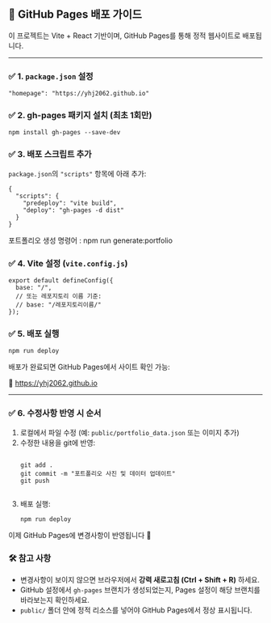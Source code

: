 <h2>🚀 GitHub Pages 배포 가이드</h2>

<p>이 프로젝트는 Vite + React 기반이며, GitHub Pages를 통해 정적 웹사이트로 배포됩니다.</p>

<hr/>

<h3>✅ 1. <code>package.json</code> 설정</h3>

<pre><code>"homepage": "https://yhj2062.github.io"</code></pre>

<h3>✅ 2. gh-pages 패키지 설치 (최초 1회만)</h3>

<pre><code>npm install gh-pages --save-dev</code></pre>

<h3>✅ 3. 배포 스크립트 추가</h3>

<p><code>package.json</code>의 <code>"scripts"</code> 항목에 아래 추가:</p>

<pre><code>{
  "scripts": {
    "predeploy": "vite build",
    "deploy": "gh-pages -d dist"
  }
}</code></pre>


포트폴리오 생성 명령어 : npm run generate:portfolio


<h3>✅ 4. Vite 설정 (<code>vite.config.js</code>)</h3>

<pre><code>export default defineConfig({
  base: "/",
  // 또는 레포지토리 이름 기준:
  // base: "/레포지토리이름/"
});</code></pre>

<h3>✅ 5. 배포 실행</h3>

<pre><code>npm run deploy</code></pre>

<p>배포가 완료되면 GitHub Pages에서 사이트 확인 가능:</p>

<p>🔗 <a href="https://yhj2062.github.io" target="_blank">https://yhj2062.github.io</a></p>

<hr/>
<h3>✅ 6. 수정사항 반영 시 순서</h3>

<ol>
  <li>로컬에서 파일 수정 (예: <code>public/portfolio_data.json</code> 또는 이미지 추가)</li>
  <li>수정한 내용을 git에 반영:
    <pre><code>
git add .
git commit -m "포트폴리오 사진 및 데이터 업데이트"
git push
    </code></pre>
  </li>
  <li>배포 실행:
    <pre><code>npm run deploy</code></pre>
  </li>
</ol>

<p>이제 GitHub Pages에 변경사항이 반영됩니다 🎉</p>


<h3>🛠 참고 사항</h3>

<ul>
  <li>변경사항이 보이지 않으면 브라우저에서 <strong>강력 새로고침 (Ctrl + Shift + R)</strong> 하세요.</li>
  <li>GitHub 설정에서 <code>gh-pages</code> 브랜치가 생성되었는지, Pages 설정이 해당 브랜치를 바라보는지 확인하세요.</li>
  <li><code>public/</code> 폴더 안에 정적 리소스를 넣어야 GitHub Pages에서 정상 표시됩니다.</li>
</ul>

